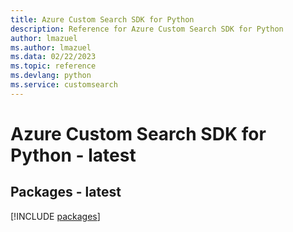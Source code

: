 ```yaml
---
title: Azure Custom Search SDK for Python
description: Reference for Azure Custom Search SDK for Python
author: lmazuel
ms.author: lmazuel
ms.data: 02/22/2023
ms.topic: reference
ms.devlang: python
ms.service: customsearch
---
```

# Azure Custom Search SDK for Python - latest
## Packages - latest
[!INCLUDE [packages](custom-search-index.md)]